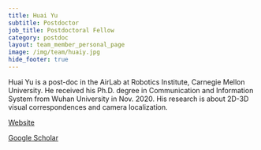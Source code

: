 ```yaml
---
title: Huai Yu
subtitle: Postdoctor
job_title: Postdoctoral Fellow
category: postdoc
layout: team_member_personal_page
image: /img/team/huaiy.jpg
hide_footer: true
---
```


Huai Yu is a post-doc in the AirLab at Robotics Institute, Carnegie Mellon University. He received his Ph.D. degree in Communication and Information System from Wuhan University in Nov. 2020. His research is about 2D-3D visual correspondences and camera localization.

[Website](https://levenberg.github.io)

[Google Scholar](https://scholar.google.com/citations?user=lG7h27kAAAAJ&hl=en)
